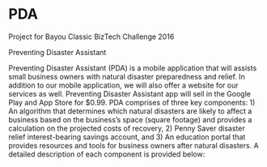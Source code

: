 # PDA
Project for Bayou Classic BizTech Challenge 2016

Preventing Disaster Assistant

Preventing Disaster Assistant (PDA) is a mobile application that will assists small business owners with natural disaster preparedness and relief. In addition to our mobile application, we will also offer a website for our services as well. Preventing Disaster Assistant app will sell in the Google Play and App Store for $0.99. PDA comprises of three key components: 1) An algorithm that determines which natural disasters are likely to affect a business based on the business’s space (square footage) and provides a calculation on the projected costs of recovery, 2) Penny Saver disaster relief interest-bearing savings account, and 3) An education portal that provides resources and tools for business owners after natural disasters. A detailed description of each component is provided below: 
